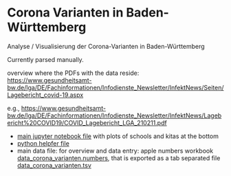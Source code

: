 # Corona Varianten in Baden-Württemberg
Analyse / Visualisierung der Corona-Varianten in Baden-Württemberg

Currently parsed manually.

overview where the PDFs with the data reside: https://www.gesundheitsamt-bw.de/lga/DE/Fachinformationen/Infodienste_Newsletter/InfektNews/Seiten/Lagebericht_covid-19.aspx

e.g.,
https://www.gesundheitsamt-bw.de/lga/DE/Fachinformationen/Infodienste_Newsletter/InfektNews/Lagebericht%20COVID19/COVID_Lagebericht_LGA_210211.pdf


- [main jupyter notebook file](./new_variants_bw.ipynb) with plots of schools and kitas at the bottom
- [python helpfer file](./corona_variants_bw_helper.py)
- main data file: for overview and data entry: apple numbers workbook [data_corona_varianten.numbers](./data/data_corona_varianten.numbers), that is exported as a tab separated file [data_corona_varianten.tsv](./data/data_corona_varianten.tsv)